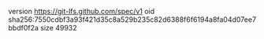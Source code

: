 version https://git-lfs.github.com/spec/v1
oid sha256:7550cdbf3a93f421d35c8a529b235c82d6388f6f6194a8fa04d07ee7bbdf0f2a
size 49932
